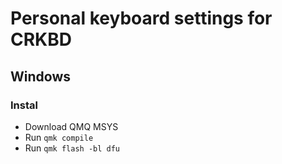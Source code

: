 # Personal keyboard settings for CRKBD 

## Windows

### Instal

- Download QMQ MSYS
- Run `qmk compile`
- Run `qmk flash -bl dfu`